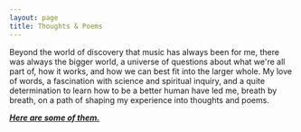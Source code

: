 ```yaml
---
layout: page
title: Thoughts & Poems
---
```


Beyond the world of discovery that music has always been for me, there was always the bigger world, a universe of questions about what we're all part of, how it works, and how we can best fit into the larger whole. My love of words, a fascination with science and spiritual inquiry, and a quite determination to learn how to be a better human have led me, breath by breath, on a path of shaping my experience into thoughts and poems.

***[Here are some of them.]({{site.baseurl}}/blog.html)***
